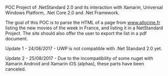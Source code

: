 POC Project of .NetStandard 2.0 and its interaction with Xamarin, Universal Windows Platform, .Net Core 2.0 and .Net Framework.

The goal of this POC is to parse the HTML of a page from www.allocine.fr listing the new movies of the week in France, and listing it in a NetStandard Project. The site should also offer the user to export the list in a pdf document.

Update 1 - 24/08/2017 - UWP is not compatible with .Net Standard 2.0 yet.

Update 2 - 25/08/2017 - Due to the incompatibility of some nuget with Xamarin Android and Xamarin iOS (alphas), these parts have been canceled.

